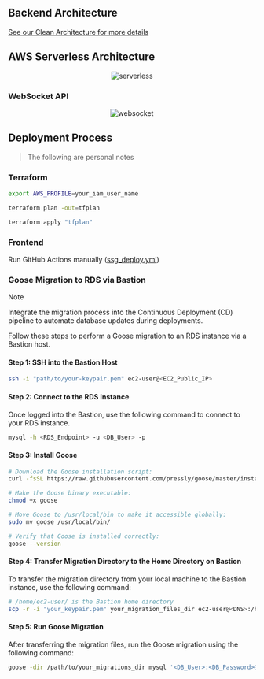 ## Backend Architecture

[See our Clean Architecture for more details](backend/api/doc/README.md)


## AWS Serverless Architecture

<div align="center">
  <img src="https://github.com/user-attachments/assets/dcaf8479-a440-471b-a7dc-4b8c2b6d36ec" alt="serverless">
</div>


### WebSocket API

<div align="center">
  <img src="https://github.com/user-attachments/assets/cb3d706a-1aa0-46ee-ac21-6be7873ecf99" alt="websocket">
</div>


## Deployment Process

> The following are personal notes

### Terraform

```bash
export AWS_PROFILE=your_iam_user_name

terraform plan -out=tfplan

terraform apply "tfplan"
```

### Frontend

Run GitHub Actions manually ([ssg_deploy.yml](.github/workflows/ssg_deploy.yml))

### Goose Migration to RDS via Bastion

> [!NOTE]
> Integrate the migration process into the Continuous Deployment (CD) pipeline to automate database updates during deployments.

Follow these steps to perform a Goose migration to an RDS instance via a Bastion host.

#### Step 1: SSH into the Bastion Host
```bash
ssh -i "path/to/your-keypair.pem" ec2-user@<EC2_Public_IP>
```

#### Step 2: Connect to the RDS Instance
Once logged into the Bastion, use the following command to connect to your RDS instance.
```bash
mysql -h <RDS_Endpoint> -u <DB_User> -p
```

#### Step 3: Install Goose
```bash
# Download the Goose installation script:
curl -fsSL https://raw.githubusercontent.com/pressly/goose/master/install.sh -o goose | sh

# Make the Goose binary executable:
chmod +x goose

# Move Goose to /usr/local/bin to make it accessible globally:
sudo mv goose /usr/local/bin/

# Verify that Goose is installed correctly:
goose --version
```

#### Step 4: Transfer Migration Directory to the Home Directory on Bastion

To transfer the migration directory from your local machine to the Bastion instance, use the following command:
```bash
# /home/ec2-user/ is the Bastion home directory
scp -r -i "your_keypair.pem" your_migration_files_dir ec2-user@<DNS>:/home/ec2-user/
```


#### Step 5: Run Goose Migration

After transferring the migration files, run the Goose migration using the following command:
```bash
goose -dir /path/to/your_migrations_dir mysql '<DB_User>:<DB_Password>@tcp(<RDS_Endpoint>:3306)/<DB_Name>?parseTime=true' up
```






